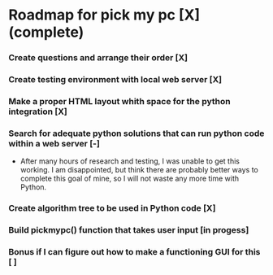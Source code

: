 # Roadmap for pick my pc                                                              [X] (complete)

### Create questions and arrange their order                                          [X]
### Create testing environment with local web server                                  [X]
### Make a proper HTML layout whith space for the python integration                  [X]
### Search for adequate python solutions that can run python code within a web server [-] 
- After many hours of research and testing, I was unable to get this working. I am disappointed, but think there are probably better ways to complete this goal of mine, so I will not waste any more time with Python.
### Create algorithm tree to be used in Python code                                   [X]
### Build pickmypc() function that takes user input                                   [in progess]
### Bonus if I can figure out how to make a functioning GUI for this                  [ ]
